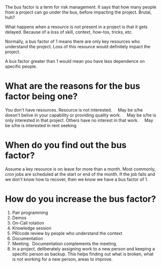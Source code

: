 The bus factor is a term for risk management. It says that how many people from a project can go under the bus, before impacting the project.
Brutal, huh?

What happens when a resource is not present in a project is that it gets delayed. Because of a loss of skill, context, how-tos, tricks, etc.

Normally, a bus factor of 1 means there are only key resources who understand the project. Loss of this resource would definitely impact the project.

A bus factor greater than 1 would mean you have less dependence on specific people.

# What are the reasons for the bus factor being one?
You don't have resources.
Resource is not interested.
    May be s/he doesn't belive in your capability or providing quality work.
    May be s/he is only interested in that project. Others have no interest in that work.
    May be s/he is interested in rent seeking

# When do you find out the bus factor?
Assume a key resource is on leave for more than a month. Most commonly, cron jobs are scheduled at the start or end of the month. If the job fails and we don't know how to recover, then we know we have a bus factor of 1.

# How do you increase the bus factor?
  1. Pair programming 
  1. Demos
  1. On-Call rotation
  1. Knowledge session
  1. PR/code review by people who understand the context
  1. Documentation
  1. Meeting.  Documentation complements the meeting.
  1. In a project, deliberately assigning work to a new person and keeping a specific person as backup. This helps finding out what is broken, what is not working for a new person, areas to improve.
